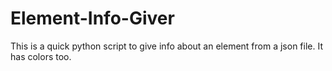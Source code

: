 # Element-Info-Giver
This is a quick python script to give info about an element from a json file. It has colors too.
